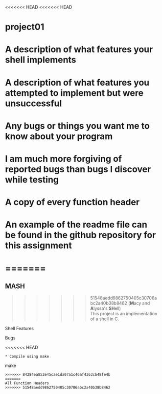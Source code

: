 <<<<<<< HEAD
<<<<<<< HEAD
# project01
# A description of what features your shell implements
# A description of what features you attempted to implement but were unsuccessful
# Any bugs or things you want me to know about your program
# I am much more forgiving of reported bugs than bugs I discover while testing
# A copy of every function header
# An example of the readme file can be found in the github repository for this assignment
=======
=======
## MASH
>>>>>>> 51548aedd9862750405c30706abc2a40b38b8462
(**M**acy and **A**lyssa's **SH**ell) <br>
This project is an implementation of a shell in C.

Shell Features

Bugs

<<<<<<< HEAD
```
* Compile using make
```
make
```
>>>>>>> 84284ea852e45cae1da07a1c46af4363cb48fe4b
=======
All Function Headers
>>>>>>> 51548aedd9862750405c30706abc2a40b38b8462

